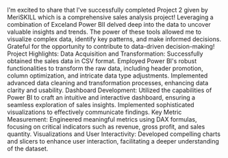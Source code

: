  l'm excited to share that l've successfully completed Project 2 given by MeriSKILL which is a comprehensive sales analysis project! 
Leveraging a combination of Exceland Power BII delved deep into the data to uncover valuable insights and trends. 
The power of these tools allowed me to visualize complex data, identify key patterns, and make informed decisions.
Grateful for the opportunity to contribute to data-driven decision-making!
Project Highlights:
Data Acquisition and Transformation:
Successfully obtained the sales data in CSV format.
Employed Power Bl's robust functionalities to transform the raw data, including header promotion, column optimization, and intricate data type adjustments.
Implemented advanced data cleaning and transformation processes, enhancing data clarity and usability.
Dashboard Development:
Utilized the capabilities of Power BI to craft an intuitive and interactive dashboard, ensuring a seamless exploration of sales insights.
Implemented sophisticated visualizations to effectively communicate findings.
Key Metric Measurement:
Engineered meaningful metrics using DAX formulas, focusing on critical indicators such as revenue, gross profit, and sales quantity.
Visualizations and User Interactivity:
Developed compelling charts and slicers to enhance user interaction, facilitating a deeper understanding of the dataset.
